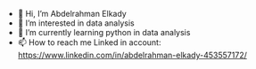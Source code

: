 - 👋 Hi, I’m Abdelrahman Elkady
- 👀 I’m interested in data analysis
- 🌱 I’m currently learning python in data analysis
- 📫 How to reach me Linked in account: https://www.linkedin.com/in/abdelrahman-elkady-453557172/

<!---
judge-21/judge-21 is a ✨ special ✨ repository because its `README.md` (this file) appears on your GitHub profile.
You can click the Preview link to take a look at your changes.
--->
